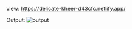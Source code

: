 view: 
https://delicate-kheer-d43cfc.netlify.app/



Output: 
![output](https://github.com/user-attachments/assets/6fd0bb2c-55ce-47b4-9653-ed7dfaf94e2c)

